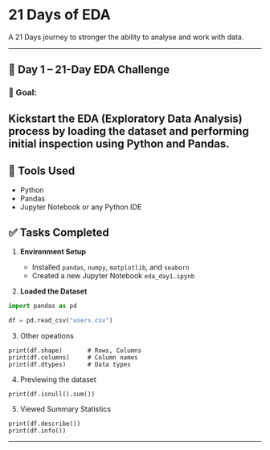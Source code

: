 # 21 Days of EDA
A 21 Days journey to stronger the ability to analyse and work with data.

---
## 📅 Day 1 – 21-Day EDA Challenge

### 🚀 Goal:
Kickstart the EDA (Exploratory Data Analysis) process by loading the dataset and performing initial inspection using Python and Pandas.
---
## 🧰 Tools Used
- Python
- Pandas
- Jupyter Notebook or any Python IDE

## ✅ Tasks Completed

1. **Environment Setup**
   - Installed `pandas`, `numpy`, `matplotlib`, and `seaborn`
   - Created a new Jupyter Notebook `eda_day1.ipynb`

2. **Loaded the Dataset**
```python
import pandas as pd

df = pd.read_csv("users.csv")
```
3. Other opeations
```
print(df.shape)       # Rows, Columns
print(df.columns)     # Column names
print(df.dtypes)      # Data types
```
4. Previewing the dataset
```
print(df.isnull().sum())
```
5. Viewed Summary Statistics
```
print(df.describe())
print(df.info())
```
---
